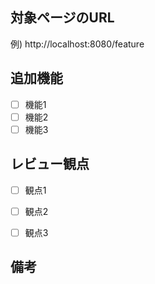 ## 対象ページのURL
例) http://localhost:8080/feature

## 追加機能
- [ ] 機能1 
- [ ] 機能2 
- [ ] 機能3 

## レビュー観点
- [ ]  観点1 
- [ ]  観点2 
- [ ]  観点3 


## 備考
